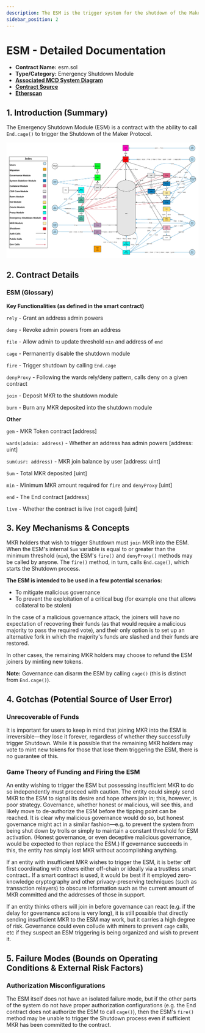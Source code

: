 ```yaml
---
description: The ESM is the trigger system for the shutdown of the Maker Protocol
sidebar_position: 2
---
```


# ESM - Detailed Documentation

* **Contract Name:** esm.sol
* **Type/Category:** Emergency Shutdown Module
* [**Associated MCD System Diagram**](https://github.com/makerdao/dss/wiki)
* [**Contract Source**](https://github.com/makerdao/esm/blob/master/src/ESM.sol)
* [**Etherscan**](https://etherscan.io/address/0x09e05ff6142f2f9de8b6b65855a1d56b6cfe4c58#code)

## 1. Introduction (Summary)

The Emergency Shutdown Module (ESM) is a contract with the ability to call `End.cage()` to trigger the Shutdown of the Maker Protocol.

![](<../../.gitbook/assets/mcd-system-2.0 (2) (1).png>)

## 2. Contract Details

### ESM (Glossary)

**Key Functionalities (as defined in the smart contract)**

`rely` - Grant an address admin powers

`deny` - Revoke admin powers from an address

`file` - Allow admin to update threshold `min` and address of `end`

`cage` - Permanently disable the shutdown module

`fire` - Trigger shutdown by calling `End.cage`

`denyProxy` - Following the wards rely/deny pattern, calls deny on a given contract

`join` - Deposit MKR to the shutdown module

`burn` - Burn any MKR deposited into the shutdown module

**Other**

`gem` - MKR Token contract \[address]

`wards(admin: address)` - Whether an address has admin powers \[address: uint]

`sum(usr: address)` - MKR join balance by user \[address: uint]

`Sum` - Total MKR deposited \[uint]

`min` - Minimum MKR amount required for `fire` and `denyProxy` \[uint]

`end` - The End contract \[address]

`live` - Whether the contract is live (not caged) \[uint]

## 3. Key Mechanisms & Concepts

MKR holders that wish to trigger Shutdown must `join` MKR into the ESM. When the ESM's internal `Sum` variable is equal to or greater than the minimum threshold (`min`), the ESM's `fire()` and `denyProxy()` methods may be called by anyone. The `fire()` method, in turn, calls `End.cage()`, which starts the Shutdown process.

**The ESM is intended to be used in a few potential scenarios:**

* To mitigate malicious governance
* To prevent the exploitation of a critical bug (for example one that allows collateral to be stolen)

In the case of a malicious governance attack, the joiners will have no expectation of recovering their funds (as that would require a malicious majority to pass the required vote), and their only option is to set up an alternative fork in which the majority's funds are slashed and their funds are restored.

In other cases, the remaining MKR holders may choose to refund the ESM joiners by minting new tokens.

**Note:** Governance can disarm the ESM by calling `cage()` (this is distinct from `End.cage()`).

## 4. Gotchas (Potential Source of User Error)

### Unrecoverable of Funds

It is important for users to keep in mind that joining MKR into the ESM is irreversible—they lose it forever, regardless of whether they successfully trigger Shutdown. While it is possible that the remaining MKR holders may vote to mint new tokens for those that lose them triggering the ESM, there is no guarantee of this.

### Game Theory of Funding and Firing the ESM

An entity wishing to trigger the ESM but possessing insufficient MKR to do so independently must proceed with caution. The entity could simply send MKR to the ESM to signal its desire and hope others join in; this, however, is poor strategy. Governance, whether honest or malicious, will see this, and likely move to de-authorize the ESM before the tipping point can be reached. It is clear why malicious governance would do so, but honest governance might act in a similar fashion—e.g. to prevent the system from being shut down by trolls or simply to maintain a constant threshold for ESM activation. (Honest governance, or even deceptive malicious governance, would be expected to then replace the ESM.) If governance succeeds in this, the entity has simply lost MKR without accomplishing anything.

If an entity with insufficient MKR wishes to trigger the ESM, it is better off first coordinating with others either off-chain or ideally via a trustless smart contract.. If a smart contract is used, it would be best if it employed zero-knowledge cryptography and other privacy-preserving techniques (such as transaction relayers) to obscure information such as the current amount of MKR committed and the addresses of those in support.

If an entity thinks others will join in before governance can react (e.g. if the delay for governance actions is very long), it is still possible that directly sending insufficient MKR to the ESM may work, but it carries a high degree of risk. Governance could even collude with miners to prevent `cage` calls, etc if they suspect an ESM triggering is being organized and wish to prevent it.

## 5. Failure Modes (Bounds on Operating Conditions & External Risk Factors)

### Authorization Misconfigurations

The ESM itself does not have an isolated failure mode, but if the other parts of the system do not have proper authorization configurations (e.g. the End contract does not authorize the ESM to call `cage()`), then the ESM's `fire()` method may be unable to trigger the Shutdown process even if sufficient MKR has been committed to the contract.
